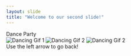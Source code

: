 ```yaml
---
layout: slide
title: "Welcome to our second slide!"
---
```

Dance Party  
![Dancing Gif 1](https://media3.giphy.com/media/THlB4bsoSA0Cc/200.gif)
![Dancing Gif 2](https://c.tenor.com/0Bwg1FCGOJwAAAAd/kids-dancing.gif)
![Dancing Gif 2](https://i.ktt2.com/https://media.tenor.com/images/a1a9560e87fca898eac66f41c9551f95/tenor.gif)  
Use the left arrow to go back!
